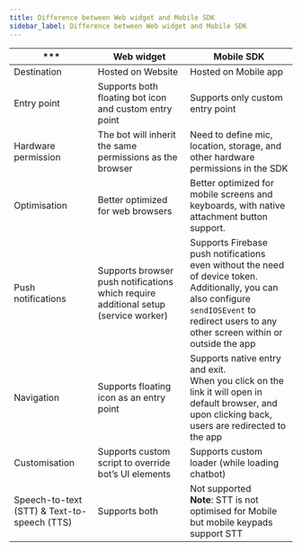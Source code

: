 ```yaml
---
title: Difference between Web widget and Mobile SDK
sidebar_label: Difference between Web widget and Mobile SDK
---
```


*** | Web widget | Mobile SDK |
-------|----------|------
Destination | Hosted on Website | Hosted on Mobile app
Entry point | Supports both floating bot icon and custom entry point | Supports only custom entry point
Hardware permission |The bot will inherit the same permissions as the browser | Need to define mic, location, storage, and other hardware permissions in the SDK
Optimisation | Better optimized for web browsers | Better optimized for mobile screens and keyboards, with native attachment button support.
Push notifications | Supports browser push notifications which require additional setup (service worker) | Supports Firebase push notifications even without the need of device token. <br/>Additionally, you can also configure `sendIOSEvent` to redirect users to any other screen within or outside the app
Navigation | Supports floating icon as an entry point | Supports native entry and exit.<br/>When you click on the link it will open in default browser, and upon clicking back, users are redirected to the app
Customisation |Supports custom script to override bot’s UI elements | Supports custom loader (while loading chatbot) 
Speech-to-text (STT) & Text-to-speech (TTS) | Supports both | Not supported <br/> **Note**: STT is not optimised for Mobile but mobile keypads support STT